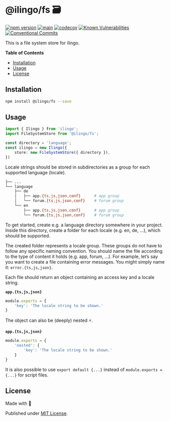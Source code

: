 # @ilingo/fs 🗃️

[![npm version](https://badge.fury.io/js/@ilingo%2Ffs.svg)](https://badge.fury.io/js/@ilingo%2Ffs)
[![main](https://github.com/Tada5hi/ilingo/actions/workflows/main.yml/badge.svg)](https://github.com/Tada5hi/ilingo/actions/workflows/main.yml)
[![codecov](https://codecov.io/gh/tada5hi/ilingo/branch/master/graph/badge.svg?token=CLIA667K6V)](https://codecov.io/gh/tada5hi/ilingo)
[![Known Vulnerabilities](https://snyk.io/test/github/Tada5hi/ilingo/badge.svg)](https://snyk.io/test/github/Tada5hi/ilingo)
[![Conventional Commits](https://img.shields.io/badge/Conventional%20Commits-1.0.0-%23FE5196?logo=conventionalcommits&logoColor=white)](https://conventionalcommits.org)

This is a file system store for ilingo.

**Table of Contents**

- [Installation](#installation)
- [Usage](#usage)
- [License](#license)

## Installation

```bash
npm install @ilingo/fs --save
```

## Usage

```typescript
import { Ilingo } from 'ilingo';
import FileSystemStore from '@ilingo/fs';

const directory = 'language';
const ilingo = new Ilingo({
    store: new FileSystemStore({ directory }), 
})
```

Locale strings should be stored in subdirectories as a group for each supported language (locale).

```bash
├── ...
└── language
    ├── de
    │   ├── app.{ts,js,json,conf}      # app group
    │   └── forum.{ts,js,json,conf}    # forum group
    └── en
        ├── app.{ts,js,json,conf}      # app group
        └── forum.{ts,js,json,conf}    # forum group
```

To get started, create e.g. a language directory somewhere in your project.
Inside this directory, create a folder for each locale (e.g. en, de, ...), which should be supported.

The created folder represents a locale group. These groups do not have to follow any specific naming convention.
You should name the file according to the type of content it holds (e.g. app, forum, ...).
For example, let’s say you want to create a file containing error messages.
You might simply name it: `error.{ts,js,json}`.

Each file should return an object containing an access key and a locale string.

**`app.{ts,js,json}`**
```typescript
module.exports = {
    'key': 'The locale string to be shown.'
}
```

The object can also be (deeply) nested ⚡.

**`app.{ts,js,json}`**
```typescript
module.exports = {
    'nested': {
        'key': 'The locale string to be shown.'
    }
}
```
It is also possible to use `export default {...}` instead of `module.exports = {...}` for script files.



## License

Made with 💚

Published under [MIT License](./LICENSE).
